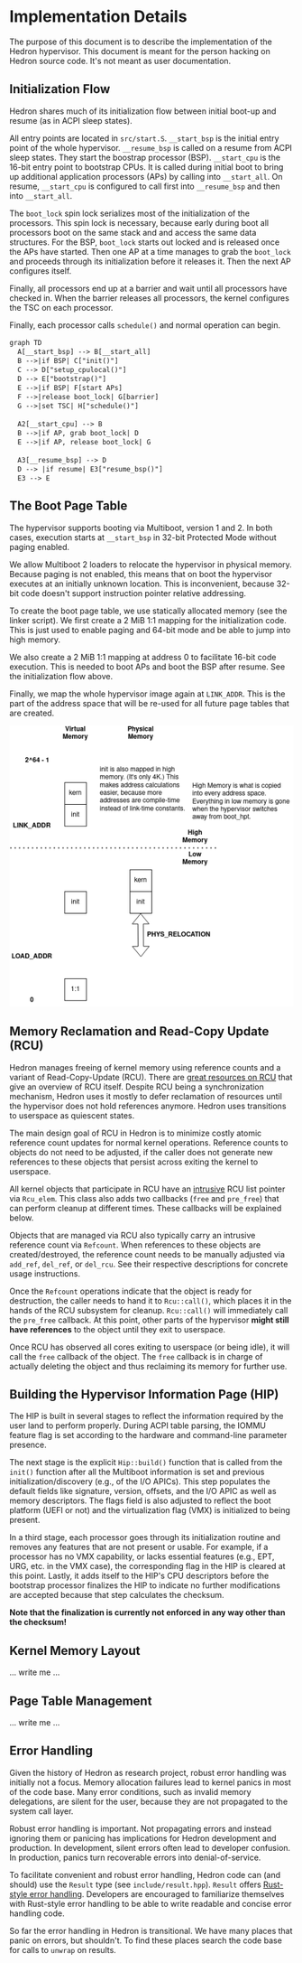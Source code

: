 # Implementation Details

The purpose of this document is to describe the implementation of the
Hedron hypervisor. This document is meant for the person hacking on
Hedron source code. It's not meant as user documentation.

## Initialization Flow

Hedron shares much of its initialization flow between initial boot-up
and resume (as in ACPI sleep states).

All entry points are located in `src/start.S`. `__start_bsp` is the
initial entry point of the whole hypervisor. `__resume_bsp` is
called on a resume from ACPI sleep states. They start the boostrap
processor (BSP). `__start_cpu` is the 16-bit entry point to bootstrap
CPUs. It is called during initial boot to bring up additional
application processors (APs) by calling into `__start_all`. On resume,
`__start_cpu` is configured to call first into `__resume_bsp` and then
into `__start_all`.

The `boot_lock` spin lock serializes most of the initialization of the
processors. This spin lock is necessary, because early during boot all
processors boot on the same stack and and access the same data
structures. For the BSP, `boot_lock` starts out locked and is released
once the APs have started. Then one AP at a time manages to grab the
`boot_lock` and proceeds through its initialization before it releases
it. Then the next AP configures itself.

Finally, all processors end up at a barrier and wait until all
processors have checked in. When the barrier releases all processors,
the kernel configures the TSC on each processor.

Finally, each processor calls `schedule()` and normal operation can
begin.

```mermaid
graph TD
  A[__start_bsp] --> B[__start_all]
  B -->|if BSP| C["init()"]
  C --> D["setup_cpulocal()"]
  D --> E["bootstrap()"]
  E -->|if BSP| F[start APs]
  F -->|release boot_lock| G[barrier]
  G -->|set TSC| H["schedule()"]

  A2[__start_cpu] --> B
  B -->|if AP, grab boot_lock| D
  E -->|if AP, release boot_lock| G

  A3[__resume_bsp] --> D
  D --> |if resume| E3["resume_bsp()"]
  E3 --> E
```

## The Boot Page Table

The hypervisor supports booting via Multiboot, version 1 and 2. In
both cases, execution starts at `__start_bsp` in 32-bit Protected Mode
without paging enabled.

We allow Multiboot 2 loaders to relocate the hypervisor in physical
memory. Because paging is not enabled, this means that on boot the
hypervisor executes at an initially unknown location. This is
inconvenient, because 32-bit code doesn't support instruction pointer
relative addressing.

To create the boot page table, we use statically allocated memory (see
the linker script). We first create a 2 MiB 1:1 mapping for the
initialization code. This is just used to enable paging and 64-bit
mode and be able to jump into high memory.

We also create a 2 MiB 1:1 mapping at address 0 to facilitate 16-bit
code execution. This is needed to boot APs and boot the BSP after
resume. See the initialization flow above.

Finally, we map the whole hypervisor image again at `LINK_ADDR`. This
is the part of the address space that will be re-used for all future
page tables that are created.

![](images/memlayout.png)

## Memory Reclamation and Read-Copy Update (RCU)

Hedron manages freeing of kernel memory using reference counts and a
variant of Read-Copy-Update (RCU). There are [great resources on
RCU](https://en.wikipedia.org/wiki/Read-copy-update) that give an
overview of RCU itself. Despite RCU being a synchronization mechanism,
Hedron uses it mostly to defer reclamation of resources until the
hypervisor does not hold references anymore. Hedron uses transitions
to userspace as quiescent states.

The main design goal of RCU in Hedron is to minimize costly atomic
reference count updates for normal kernel operations. Reference counts
to objects do not need to be adjusted, if the caller does not generate
new references to these objects that persist across exiting the kernel
to userspace.

All kernel objects that participate in RCU have an
[intrusive](https://www.data-structures-in-practice.com/intrusive-linked-lists/)
RCU list pointer via `Rcu_elem`. This class also adds two callbacks
(`free` and `pre_free`) that can perform cleanup at different
times. These callbacks will be explained below.

Objects that are managed via RCU also typically carry an intrusive
reference count via `Refcount`. When references to these objects are
created/destroyed, the reference count needs to be manually adjusted
via `add_ref`, `del_ref`, or `del_rcu`. See their respective
descriptions for concrete usage instructions.

Once the `Refcount` operations indicate that the object is ready for
destruction, the caller needs to hand it to `Rcu::call()`, which
places it in the hands of the RCU subsystem for cleanup. `Rcu::call()`
will immediately call the `pre_free` callback. At this point, other
parts of the hypervisor **might still have references** to the object
until they exit to userspace.

Once RCU has observed all cores exiting to userspace (or being idle),
it will call the `free` callback of the object. The `free` callback is
in charge of actually deleting the object and thus reclaiming its
memory for further use.

## Building the Hypervisor Information Page (HIP)

The HIP is built in several stages to reflect the information required
by the user land to perform properly. During ACPI table parsing, the
IOMMU feature flag is set according to the hardware and command-line
parameter presence.

The next stage is the explicit `Hip::build()` function that is called
from the `init()` function after all the Multiboot information is set
and previous initialization/discovery (e.g., of the I/O APICs). This
step populates the default fields like signature, version, offsets,
and the I/O APIC as well as memory descriptors. The flags field is
also adjusted to reflect the boot platform (UEFI or not) and the
virtualization flag (VMX) is initialized to being present.

In a third stage, each processor goes through its initialization
routine and removes any features that are not present or usable. For
example, if a processor has no VMX capability, or lacks
essential features (e.g., EPT, URG, etc. in the VMX case), the
corresponding flag in the HIP is cleared at this point. Lastly,
it adds itself to the HIP's CPU descriptors before the bootstrap
processor finalizes the HIP to indicate no further modifications are
accepted because that step calculates the checksum.

**Note that the finalization is currently not enforced in any way
  other than the checksum!**

## Kernel Memory Layout

... write me ...

## Page Table Management

... write me ...

## Error Handling

Given the history of Hedron as research project, robust error handling
was initially not a focus. Memory allocation failures lead to kernel
panics in most of the code base. Many error conditions, such as
invalid memory delegations, are silent for the user, because they are
not propagated to the system call layer.

Robust error handling is important. Not propagating errors and instead
ignoring them or panicing has implications for Hedron development and
production. In development, silent errors often lead to developer
confusion. In production, panics turn recoverable errors into
denial-of-service.

To facilitate convenient and robust error handling, Hedron code can
(and should) use the `Result` type (see
`include/result.hpp`). `Result` offers [Rust-style error
handling](https://doc.rust-lang.org/book/ch09-02-recoverable-errors-with-result.html).
Developers are encouraged to familiarize themselves with Rust-style
error handling to be able to write readable and concise error handling
code.

So far the error handling in Hedron is transitional. We have many
places that panic on errors, but shouldn't. To find these places
search the code base for calls to `unwrap` on results.

